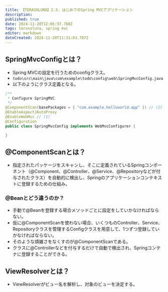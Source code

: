 ```yaml
---
title: 【TERASOLUNA】2.3. はじめてのSpring MVCアプリケーション
description: 
published: true
date: 2024-11-20T12:05:57.768Z
tags: terasoluna, spring mvc
editor: markdown
dateCreated: 2024-11-20T11:31:03.707Z
---
```


## SpringMvcConfigとは？
- Spring MVCの設定を行うためのconfigクラス。
- `todo\src\main\java\com\example\todo\config\web\SpringMvcConfig.java`
- 以下のようにクラス定義となる。
```java
/**
 * Configure SpringMVC.
 */
@ComponentScan(basePackages = { "com.example.helloworld.app" }) // (2)
@EnableAspectJAutoProxy
@EnableWebMvc // (1)
@Configuration
public class SpringMvcConfig implements WebMvcConfigurer {

}
```

## @ComponentScanとは？
- 指定されたパッケージをスキャンし、そこに定義されているSpringコンポーネント（@Component、@Controller、@Service、@Repositoryなどが付与されたクラス）を自動的に検出し、Springのアプリケーションコンテキストに登録するための仕組み。

### @Beanとどう違うのか？
- 手動で@Beanを登録する場合メソッドごとに設定をしていかなければならない。
- 仮に@ComponentScanを使わない場合、いくつものController、Service、Repositoryクラスを管理するConfigクラスを用意して、1つずつ登録していかなければならない。
- そのような煩雑さをなくすのが@ComponentScanである。
- クラスに@Controllerなどを付与するだけで自動で検出され、Springコンテナに登録することができる。

## ViewResolverとは？
- ViewResolverがビュー名を解析し、対象のビューを決定する。
